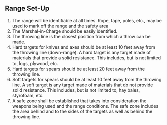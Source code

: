 ## Range Set-Up
1.  The range will be identifiable at all times. Rope, tape, poles, etc., may be used to mark off the range and the safety area
2.  The Marshal-in-Charge should be easily identified.
3.  The throwing line is the closest position from which a throw can be made.
4.  Hard targets for knives and axes should be at least 10 feet away from the throwing line (down-range). A hard target is any target made of materials that provide a solid resistance. This includes, but is not limited to, logs, plywood, etc.
5.  Hard targets for spears should be at least 20 feet away from the throwing line.
6.  Soft targets for spears should be at least 10 feet away from the throwing line. A soft target is any target made of materials that do not provide solid resistance. This includes, but is not limited to, hay bales, styrofoam, etc.
7.  A safe zone shall be established that takes into consideration the weapons being used and the range conditions. The safe zone includes the area behind and to the sides of the targets as well as behind the throwing line.

